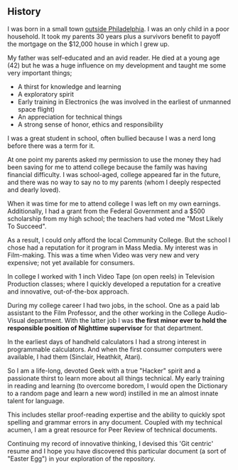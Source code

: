 ## History

I was born in a small town [outside Philadelphia](https://www.google.com/maps/preview#!q=2723+Atlantic+Ave%2C+Bensalem%2C+PA).
I was an only child in a poor household.  It took my parents 30 years plus a survivors benefit to payoff the mortgage on the $12,000 house in which I grew up.

My father was self-educated and an avid reader.  He died at a young age (42) but he was a huge influence on my development and taught me some very important things;

  * A thirst for knowledge and learning
  * A exploratory spirit
  * Early training in Electronics (he was involved in the earliest of unmanned space flight)
  * An appreciation for technical things
  * A strong sense of honor, ethics and responsibility

I was a great student in school, often bullied because I was a nerd long before there was a term for it.

At one point my parents asked my permission to use the money they had been saving for me to attend college because the family was having financial difficulty.  I was school-aged, college appeared far in the future, and there was no way to say no to my parents (whom I deeply respected and dearly loved).

When it was time for me to attend college I was left on my own earnings.  Additionally, I had a grant from the Federal Government and a $500 scholarship from my high school; the teachers had voted me "Most Likely To Succeed".

As a result, I could only afford the local Community College.  But the school I chose had a reputation for it program in Mass Media.  My interest was in Film-making.  This was a time when Video was very new and very expensive; not yet available for consumers.

In college I worked with 1 inch Video Tape (on open reels) in Television Production classes; where I quickly developed a reputation for a creative and innovative, out-of-the-box approach.

During my college career I had two jobs, in the school.  One as a paid lab assistant to the Film Professor, and the other working in the College Audio-Visual department.  With the latter job I was __the first minor ever to hold the responsible position of Nighttime supervisor__ for that department.

In the earliest days of handheld calculators I had a strong interest in programmable calculators.  And when the first consumer computers were available, I had them (Sinclair, Heathkit, Atari).

So I am a life-long, devoted Geek with a true "Hacker" spirit and a passionate thirst to learn more about all things technical.  My early training in reading and learning (to overcome boredom, I would open the Dictionary to a random page and learn a new word) instilled in me an almost innate talent for language.

This includes stellar proof-reading expertise and the ability to quickly spot spelling and grammar errors in any document.  Coupled with my technical acumen, I am a great resource for Peer Review of technical documents.

Continuing my record of innovative thinking, I devised this 'Git centric' resume and I hope you have discovered this particular document (a sort of "Easter Egg") in your exploration of the repository.
